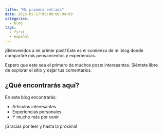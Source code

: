 ```yaml
---
title: "Mi primera entrada"
date: 2025-05-17T00:00:00-04:00
categories:
  - blog
tags:
  - first
  - español
---
```


¡Bienvenidos a mi primer post! Este es el comienzo de mi blog donde compartiré mis pensamientos y experiencias. 

Espero que este sea el primero de muchos posts interesantes. Siéntete libre de explorar el sitio y dejar tus comentarios.

## ¿Qué encontrarás aquí?

En este blog encontrarás:
- Artículos interesantes
- Experiencias personales
- Y mucho más por venir

¡Gracias por leer y hasta la próxima!